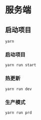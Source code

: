 # 服务端

## 启动项目

```
yarn
```
### 启动项目

```
yarn run start
```
### 热更新

```
yarn run dev
```

### 生产模式

```
yarn run prd
```